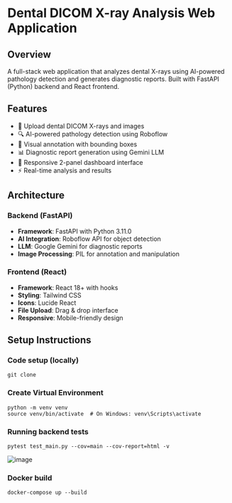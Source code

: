 # Dental DICOM X-ray Analysis Web Application

## Overview
A full-stack web application that analyzes dental X-rays using AI-powered pathology detection and generates diagnostic reports. Built with FastAPI (Python) backend and React frontend.

## Features
- 🦷 Upload dental DICOM X-rays and images
- 🔍 AI-powered pathology detection using Roboflow
- 🎯 Visual annotation with bounding boxes
- 📊 Diagnostic report generation using Gemini LLM
- 📱 Responsive 2-panel dashboard interface
- ⚡ Real-time analysis and results

## Architecture

### Backend (FastAPI)
- **Framework**: FastAPI with Python 3.11.0
- **AI Integration**: Roboflow API for object detection
- **LLM**: Google Gemini for diagnostic reports
- **Image Processing**: PIL for annotation and manipulation

### Frontend (React)
- **Framework**: React 18+ with hooks
- **Styling**: Tailwind CSS
- **Icons**: Lucide React
- **File Upload**: Drag & drop interface
- **Responsive**: Mobile-friendly design

## Setup Instructions

### Code setup (locally)
```
git clone
```

### Create Virtual Environment

```
python -m venv venv
source venv/bin/activate  # On Windows: venv\Scripts\activate
```

### Running backend tests 

```
pytest test_main.py --cov=main --cov-report=html -v
```
![image](https://github.com/user-attachments/assets/bc7b3db0-f84c-4502-a6d4-5bb32b15e242)

### Docker build

```
docker-compose up --build
```



